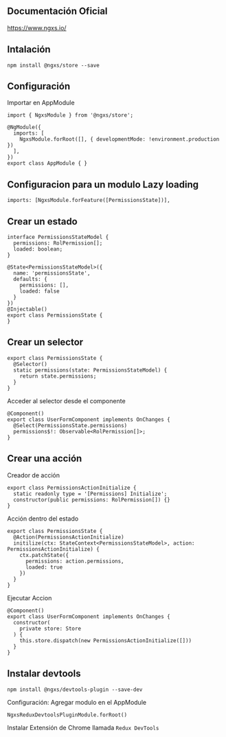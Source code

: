 ## Documentación Oficial 

https://www.ngxs.io/

## Intalación

```
npm install @ngxs/store --save
```

## Configuración

Importar en AppModule

```
import { NgxsModule } from '@ngxs/store';

@NgModule({
  imports: [
    NgxsModule.forRoot([], { developmentMode: !environment.production })
  ],
})
export class AppModule { }
```

## Configuracion para un modulo Lazy loading 

```
imports: [NgxsModule.forFeature([PermissionsState])],
```

## Crear un estado

```
interface PermissionsStateModel {
  permissions: RolPermission[];
  loaded: boolean;
}

@State<PermissionsStateModel>({
  name: 'permissionsState',
  defaults: {
    permissions: [],
    loaded: false
  }
})
@Injectable()
export class PermissionsState {
}
```

## Crear un selector

```
export class PermissionsState {
  @Selector()
  static permissions(state: PermissionsStateModel) {
    return state.permissions;
  }
}
```

Acceder al selector desde el componente

```
@Component()
export class UserFormComponent implements OnChanges {
  @Select(PermissionsState.permissions)
  permissions$!: Observable<RolPermission[]>;
}
```

## Crear una acción

Creador de acción

```
export class PermissionsActionInitialize {
  static readonly type = '[Permissions] Initialize';
  constructor(public permissions: RolPermission[]) {}
}

```

Acción dentro del estado

```
export class PermissionsState {
  @Action(PermissionsActionInitialize)
  initilize(ctx: StateContext<PermissionsStateModel>, action: PermissionsActionInitialize) {
    ctx.patchState({
      permissions: action.permissions,
      loaded: true
    })
  }
}
```

Ejecutar Accion 

```
@Component()
export class UserFormComponent implements OnChanges {
  constructor(
    private store: Store
  ) {
    this.store.dispatch(new PermissionsActionInitialize([]))
  }
}
```


## Instalar devtools

```
npm install @ngxs/devtools-plugin --save-dev
```

Configuración: Agregar modulo en el AppModule

```
NgxsReduxDevtoolsPluginModule.forRoot()
```

Instalar Extensión de Chrome llamada `Redux DevTools`
